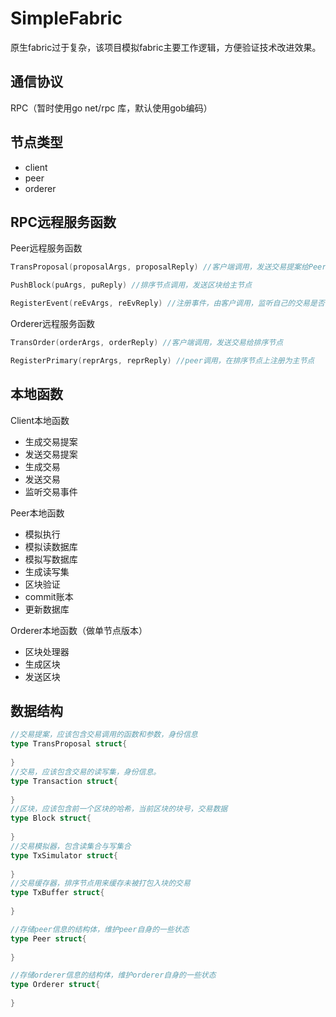 # SimpleFabric
原生fabric过于复杂，该项目模拟fabric主要工作逻辑，方便验证技术改进效果。



## 通信协议

RPC（暂时使用go net/rpc 库，默认使用gob编码）



## 节点类型

- client
- peer
- orderer



## RPC远程服务函数

Peer远程服务函数

```go
TransProposal(proposalArgs, proposalReply) //客户端调用，发送交易提案给Peer

PushBlock(puArgs, puReply) //排序节点调用，发送区块给主节点

RegisterEvent(reEvArgs, reEvReply) //注册事件，由客户调用，监听自己的交易是否被成功commit
```



Orderer远程服务函数

```go
TransOrder(orderArgs, orderReply) //客户端调用，发送交易给排序节点

RegisterPrimary(reprArgs, reprReply) //peer调用，在排序节点上注册为主节点
```



## 本地函数

Client本地函数

- 生成交易提案
- 发送交易提案
- 生成交易
- 发送交易
- 监听交易事件



Peer本地函数

- 模拟执行
- 模拟读数据库
- 模拟写数据库
- 生成读写集
- 区块验证
- commit账本
- 更新数据库



Orderer本地函数（做单节点版本）

- 区块处理器
- 生成区块
- 发送区块



## 数据结构

```go
//交易提案，应该包含交易调用的函数和参数，身份信息
type TransProposal struct{
    
}
//交易，应该包含交易的读写集，身份信息。
type Transaction struct{
    
}
//区块，应该包含前一个区块的哈希，当前区块的块号，交易数据
type Block struct{
    
}
//交易模拟器，包含读集合与写集合
type TxSimulator struct{
    
}
//交易缓存器，排序节点用来缓存未被打包入块的交易
type TxBuffer struct{
    
}

//存储peer信息的结构体，维护peer自身的一些状态
type Peer struct{
    
}

//存储orderer信息的结构体，维护orderer自身的一些状态
type Orderer struct{
    
}
```

